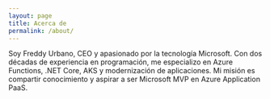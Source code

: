 ```yaml
---
layout: page
title: Acerca de
permalink: /about/
---
```

Soy Freddy Urbano, CEO y apasionado por la tecnología Microsoft. Con dos décadas de experiencia en programación, me especializo en Azure Functions, .NET Core, AKS y modernización de aplicaciones. Mi misión es compartir conocimiento y aspirar a ser Microsoft MVP en Azure Application PaaS.